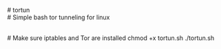 \# tortun <br>
\# Simple bash tor tunneling for linux  <br><br><p>
\# Make sure iptables and Tor are installed 
chmod +x tortun.sh
./tortun.sh

</p>
